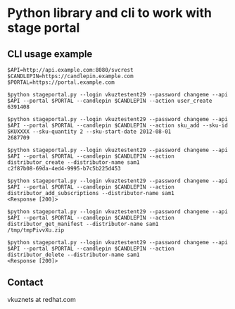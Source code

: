 Python library and cli to work with stage portal
================================================

CLI usage example
-----------------
	$API=http://api.example.com:8080/svcrest
	$CANDLEPIN=https://candlepin.example.com
	$PORTAL=https://portal.example.com
	
	$python stageportal.py --login vkuztestent29 --password changeme --api $API --portal $PORTAL --candlepin $CANDLEPIN --action user_create
	6391408

	$python stageportal.py --login vkuztestent29 --password changeme --api $API --portal $PORTAL --candlepin $CANDLEPIN --action sku_add --sku-id SKUXXXX --sku-quantity 2 --sku-start-date 2012-08-01
	2687709

	$python stageportal.py --login vkuztestent29 --password changeme --api $API --portal $PORTAL --candlepin $CANDLEPIN --action distributor_create --distributor-name sam1
	c2f87b08-69da-4ed4-9995-b7c5b225d453
	
	$python stageportal.py --login vkuztestent29 --password changeme --api $API --portal $PORTAL --candlepin $CANDLEPIN --action distributor_add_subscriptions --distributor-name sam1
	<Response [200]>
	
	$python stageportal.py --login vkuztestent29 --password changeme --api $API --portal $PORTAL --candlepin $CANDLEPIN --action distributor_get_manifest --distributor-name sam1       
	/tmp/tmpPivvXu.zip
	
	$python stageportal.py --login vkuztestent29 --password changeme --api $API --portal $PORTAL --candlepin $CANDLEPIN --action distributor_delete --distributor-name sam1
	<Response [200]>

Contact
-------
vkuznets at redhat.com
